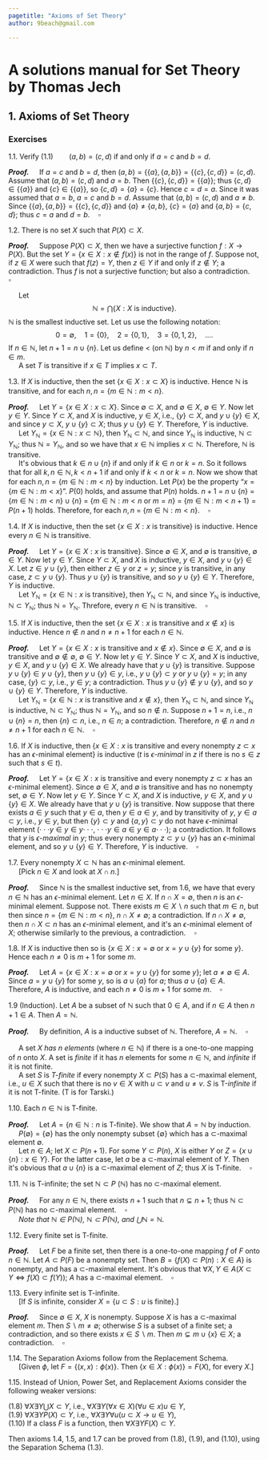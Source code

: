 ```yaml
---
pagetitle: "Axioms of Set Theory"
author: 9beach@gmail.com

---
```


# A solutions manual for Set Theory by Thomas Jech
## 1. Axioms of Set Theory
### Exercises

1.1. Verify (1.1)$\qquad(a, b) = (c, d)$ if and only if $a = c$ and
$b = d$.

**_Proof._**&nbsp;$\quad$If $a=c$ and $b=d$, then $(a,b)=\{\{a\},\{a,b\}
\}=\{\{c\},\{c,d\}\}=(c,d)$. Assume that $(a,b)=(c,d)$ and $a=b$. Then
$\{\{c\},\{c,d\}\}=\{\{a\}\}$; thus $\{c,d\}\in\{\{a\}\}$ and
$\{c\}\in\{\{a\}\}$, so $\{c,d\}=\{a\}=\{c\}$. Hence $c=d=a$. Since it was
assumed that $a=b$, $a=c$ and $b=d$. Assume that $(a,b)=(c,d)$ and $a \neq b$.
Since $\{\{a\},\{a,b\}\}=\{\{c\},\{c,d\}\}$ and $\{a\} \neq \{a,b\}$,
$\{c\} = \{a\}$ and $\{a,b\} = \{c,d\}$; thus $c=a$ and $d=b$.$\quad\square$

1.2. There is no set $X$ such that $P(X) \subset X$.

**_Proof._**&nbsp;$\quad$Suppose $P(X) \subset X$, then we have a
surjective function $f : X \to P(X)$. But the set $Y = \{x\in X : x\notin
f(x) \}$ is not in the range of $f$. Suppose not, if $z\in X$ were such
that $f(z)=Y$, then $z\in Y$ if and only if $z \notin Y$; a contradiction.
Thus $f$ is not a surjective function; but also a contradiction.$\quad\square$

&nbsp;$\quad$Let
$$
\mathbb{N} = \bigcap\{X : X \text{ is inductive}\}.
$$
$\mathbb{N}$ is the smallest inductive set. Let us use the following notation:
$$
0 = \emptyset,\quad 1 = \{0\},\quad 2 = \{0, 1\},\quad 3 = \{0, 1, 2\},\quad
....
$$
If $n \in \mathbb{N}$, let $n + 1 = n \cup \{n\}$. Let us define $<$ (on
$\mathbb{N}$) by $n < m$ if and only if $n \in m$.\
&nbsp;$\quad$A set $T$ is transitive if $x\in T$ implies $x\subset T$.

1.3. If $X$ is inductive, then the set $\{x \in X : x \subset X\}$ is
inductive. Hence $\mathbb{N}$ is transitive, and for each $n, n=\{m\in
\mathbb{N} :m<n\}$.

**_Proof._**&nbsp;$\quad$Let $Y = \{x \in X : x \subset X\}$. Since
$\emptyset \subset X$, and $\emptyset \in X$, $\emptyset \in Y$. Now let
$y \in Y$. Since $Y \subset X$, and $X$ is inductive, $y \in X$, i.e.,
$\{y\} \subset X$, and $y \cup \{y\} \in X$, and since $y \subset X$, $y
\cup \{y\} \subset X$; thus $y \cup \{y\} \in Y$. Therefore, $Y$ is
inductive.\
&nbsp;$\quad$Let $Y_\mathbb{N} = \{x \in \mathbb{N} : x \subset
\mathbb{N}\}$, then $Y_\mathbb{N} \subset \mathbb{N}$, and since
$Y_\mathbb{N}$ is inductive, $\mathbb{N} \subset Y_\mathbb{N}$; thus
$\mathbb{N} = Y_\mathbb{N}$, and so we have that $x\in \mathbb{N}$ implies
$x\subset \mathbb{N}$. Therefore, $\mathbb{N}$ is transitive.\
&nbsp;$\quad$It's obvious that $k \in n \cup \{n\}$ if and only if $k
\in n$ or $k = n$. So it follows that for all $k, n \in \mathbb{N}, k< n + 1$
if and only if $k< n$ or $k = n$. Now we show that for each $n, n=\{m\in
\mathbb{N} :m<n\}$ by induction. Let $P(x)$ be the property “$x = \{m
\in \mathbb{N} : m < x\}$”. $P(0)$ holds, and assume that $P(n)$ holds.
$n + 1$ $=$ $n \cup \{n\}$ $=$ $\{m \in \mathbb{N} : m < n\} \cup \{n\}$ $=$
$\{m\in \mathbb{N} : m < n \text{ or } m = n\}$ $=$ $\{m \in \mathbb{N} :
m < n + 1\}$ $=$ $P(n+1)$ holds. Therefore, for each $n, n$ $=$
$\{m\in \mathbb{N} :m<n\}$.$\quad\square$

1.4. If $X$ is inductive, then the set $\{x \in X : x \text{ is
transitive}\}$ is inductive. Hence every $n \in \mathbb{N}$ is transitive.

**_Proof._**&nbsp;$\quad$Let $Y = \{x \in X : x \text{ is transitive}\}$.
Since $\emptyset \in X$, and $\emptyset$ is transitive, $\emptyset \in Y$.
Now let $y \in Y$. Since $Y \subset X$, and $X$ is inductive, $y \in X$,
and $y \cup \{y\} \in X$. Let $z \in y \cup \{y\}$, then either $z \in y$ or
$z = y$; since $y$ is transitive, in any case, $z \subset y \cup \{y\}$. Thus
$y \cup \{y\}$ is transitive, and so $y \cup \{y\} \in Y$. Therefore,
$Y$ is inductive.\
&nbsp;$\quad$Let $Y_\mathbb{N} = \{x \in \mathbb{N} : x \text{ is
transitive}\}$, then $Y_\mathbb{N} \subset \mathbb{N}$, and since
$Y_\mathbb{N}$ is inductive, $\mathbb{N} \subset Y_\mathbb{N}$; thus
$\mathbb{N} = Y_\mathbb{N}$. Threfore, every $n \in \mathbb{N}$ is
transitive.$\quad\square$

1.5. If $X$ is inductive, then the set $\{x \in X : x$ is transitive
and $x \notin x\}$ is inductive. Hence $n \notin n$ and $n \ne n + 1$ for
each $n \in \mathbb{N}$.

**_Proof._**&nbsp;$\quad$Let $Y = \{x \in X : x$ is transitive and $x
\notin x\}$. Since $\emptyset \in X$, and $\emptyset$ is transitive and
$\emptyset \notin \emptyset$, $\emptyset \in Y$. Now let $y \in Y$. Since
$Y \subset X$, and $X$ is inductive, $y \in X$, and $y \cup \{y\} \in X$. We
already have that $y \cup \{y\}$ is transitive. Suppose $y \cup \{y\} \in y
\cup \{y\}$, then $y \cup \{y\} \in y$, i.e., $y \cup \{y\} \subset y$ or $y
\cup \{y\} = y$; in any case, $\{y\} \subset y$, i.e., $y \in y$; a
contradiction. Thus $y \cup \{y\} \notin y \cup \{y\}$, and so $y \cup \{y\}
\in Y$. Therefore, $Y$ is inductive.\
&nbsp;$\quad$Let $Y_\mathbb{N} = \{x \in \mathbb{N} : x \text{ is
transitive and } x \notin x\}$, then $Y_\mathbb{N} \subset \mathbb{N}$, and
since $Y_\mathbb{N}$ is inductive, $\mathbb{N} \subset Y_\mathbb{N}$; thus
$\mathbb{N} = Y_\mathbb{N}$, and so $n \notin n$. Suppose $n+1=n$, i.e.,
$n\cup\{n\} = n$, then $\{n\}\subset n$, i.e., $n\in n$; a contradiction.
Therefore, $n \notin n$ and $n \ne n + 1$ for each $n \in \mathbb
{N}$.$\quad\square$

1.6. If $X$ is inductive, then $\{x \in X:x$ is transitive and every
nonempty $z \subset x$ has an $\epsilon$-minimal $\text{element}\}$ is
inductive ($t$ is $\epsilon$-_minimal_ in $z$ if there is no $s \in z$ such
that $s \in t$).

**_Proof._**&nbsp;$\quad$Let $Y = \{x \in X : x$ is transitive and every
nonempty $z \subset x$ has an $\epsilon$-minimal $\text{element}\}$. Since
$\emptyset \in X$, and $\emptyset$ is transitive and has no nonempty set,
$\emptyset \in Y$. Now let $y \in Y$. Since $Y \subset X$, and $X$ is
inductive, $y \in X$, and $y \cup \{y\} \in X$. We already have that $y
\cup \{y\}$ is transitive. Now suppose that there exists $a \in y$ such that
$y \in a$, then $y \in a \in y$, and by transitivity of $y$, $y \in a \subset
y$, i.e., $y \in y$, but then $\{y\} \subset y$ and $\{a, y\} \subset y$ do
not have $\epsilon$-minimal element ($\cdot\cdot\cdot$$y \in y \in
y$$\cdot\cdot\cdot$, $\cdot\cdot\cdot$$y \in a \in y \in a$$\cdot\cdot\cdot$);
a contradiction. It follows that $y$ is $\epsilon$-_maximal_
in $y$; thus every nonempty $z \subset y \cup \{y\}$ has an $\epsilon$-minimal
element, and so $y \cup \{y\} \in Y$. Therefore, $Y$ is
inductive.$\quad\square$

1.7. Every nonempty $X \subset \mathbb{N}$ has an $\epsilon$-minimal
element.\
&nbsp;$\quad$[Pick $n \in X$ and look at $X \cap n$.]

**_Proof._**&nbsp;$\quad$Since $\mathbb{N}$ is the smallest inductive
set, from 1.6, we have that every $n \in \mathbb{N}$ has an
$\epsilon$-minimal element. Let $n \in X$. If $n \cap X = \emptyset$, then
$n$ is an $\epsilon$-minimal element. Suppose not. There exists $m \in X
\smallsetminus n$ such that $m \in n$, but then since $n=\{m\in \mathbb{N}:
m<n\}$, $n \cap X \neq \emptyset$; a contradiction. If $n \cap X \neq
\emptyset$, then $n \cap X \subset n$ has an $\epsilon$-minimal element,
and it's an $\epsilon$-minimal element of $X$; otherwise similarly to the
previous, a contradiction.$\quad\square$

1.8. If $X$ is inductive then so is $\{x\in X:x=\emptyset$ or $x=y\cup
\{y\}$ for some $y\}$. Hence each $n \ne 0$ is $m + 1$ for some $m$.

**_Proof._**&nbsp;$\quad$Let $A = \{x\in X:x=\emptyset \text{ or }x=
y\cup \{y\}$ for some $y \}$; let $a \neq \emptyset \in A$. Since $a = y\cup
\{y\}$ for some $y$, so is $a \cup \{a\}$ for $a$; thus
$a \cup \{a\} \in A$. Therefore, $A$ is inductive, and each $n \ne 0$ is
$m + 1$ for some $m$.$\quad\square$

1.9 (Induction). Let $A$ be a subset of $\mathbb{N}$ such that $0
\in A$, and if $n \in A$ then $n+1\in A$. Then $A=\mathbb{N}$.

**_Proof._**&nbsp;$\quad$By definition, $A$ is a inductive subset of
$\mathbb{N}$. Therefore, $A = \mathbb{N}$.$\quad\square$

&nbsp;$\quad$A set $X$ _has $n$ elements_ (where $n \in \mathbb{N}$) if there
is a one-to-one mapping of $n$ onto $X$. A set is _finite_ if it has $n$
elements for some $n \in \mathbb{N}$, and _infinite_ if it is not finite.\
&nbsp;$\quad$A set $S$ is _T-finite_ if every nonempty $X \subset P (S)$ has a
$\subset$-maximal element, i.e., $u \in X$ such that there is no $v \in X$
with $u \subset v$ and $u \ne v$. $S$ is T-_infinite_ if it is not T-finite.
(T is for Tarski.)

1.10. Each $n \in \mathbb{N}$ is T-finite.

**_Proof._**&nbsp;$\quad$Let $A = \{n \in \mathbb{N} : n \text{ is
T-finite}\}$. We show that $A = \mathbb{N}$ by induction.\
&nbsp;$\quad$$P(\emptyset) = \{\emptyset\}$ has the only nonempty
subset $\{\emptyset\}$ which has a $\subset$-maximal element $\emptyset$.\
&nbsp;$\quad$Let $n \in A$; let $X \subset P(n + 1)$. For some $Y \subset
P(n)$, $X$ is either $Y$ or $Z=\{x \cup \{n\} : x \in Y$\}. For the latter
case, let $a$ be a $\subset$-maximal element of $Y$. Then it's obvious that
$a \cup \{n\}$ is a $\subset$-maximal element of $Z$; thus $X$ is
T-finite.$\quad\square$

1.11. $\mathbb{N}$ is T-infinite; the set $\mathbb{N} \subset P$
($\mathbb{N}$) has no $\subset$-maximal element.

**_Proof._**&nbsp;$\quad$For any $n \in \mathbb{N}$, there exists $n + 1$
such that $n \subsetneq n + 1$; thus $\mathbb{N} \subset P(\mathbb{N})$ has
no $\subset$-maximal element.$\quad\square$\
&nbsp;$\quad$_Note that $\mathbb{N} \in P(\mathbb{N})$, $\mathbb{N}
\subset P(\mathbb{N})$, and $\bigcup\mathbb{N} = \mathbb{N}$._



1.12. Every finite set is T-finite.

**_Proof._**&nbsp;$\quad$Let $F$ be a finite set, then
there is a one-to-one mapping $f$ of $F$ onto $n \in \mathbb{N}$.
Let ${A} \subset P(F)$ be a nonempty set. Then ${B} =
\{ f(X) \subset P(n) : X \in {A} \}$ is nonempty, and has
a $\subset$-maximal element. It's obvious that $\forall X,Y \in
{A}(X \subset Y \iff f(X) \subset f(Y))$; ${A}$ has a $\subset$-maximal
element.$\quad\square$

1.13. Every infinite set is T-infinite.\
&nbsp;$\quad$[If $S$ is infinite, consider $X = \{u \subset S : u\text{
is finite}\}$.]

**_Proof._**&nbsp;$\quad$Since $\emptyset \in X$, $X$ is nonempty. Suppose
$X$ is has a $\subset$-maximal element $m$. Then $S \smallsetminus m \neq
\emptyset$; otherwise $S$ is a subset of a finite set; a contradiction,
and so there exists $x \in S \smallsetminus m$. Then $m \subsetneq m \cup
\{x\} \in X$; a contradiction.$\quad\square$

1.14. The Separation Axioms follow from the Replacement Schema.\
&nbsp;$\quad$[Given $\phi$, let $F = \{(x,x) : \phi (x)\}$. Then $\{x
\in X : \phi (x)\} = F(X)$, for every $X$.]

1.15. Instead of Union, Power Set, and Replacement Axioms consider the
following weaker versions:

(1.8) $\forall X\exists Y\bigcup X \subset Y$, i.e., $\forall X\exists Y
(\forall x\in X)(\forall u\in x)u\in Y$,\
(1.9) $\forall X\exists Y P(X)\subset Y$, i.e., $\forall X\exists Y \forall
u(u\subset X\to u\in Y)$,\
(1.10) If a class $F$ is a function, then $\forall X\exists Y F(X)\subset Y$.

Then axioms 1.4, 1.5, and 1.7 can be proved from (1.8), (1.9), and (1.10),
using the Separation Schema (1.3).
